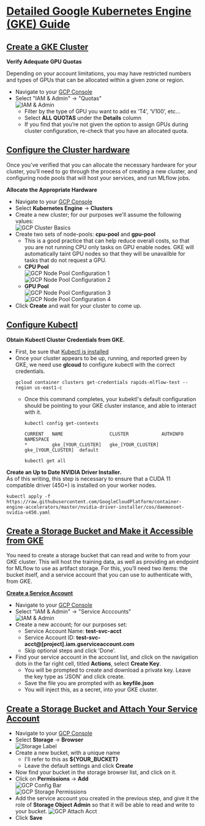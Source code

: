 # [Detailed Google Kubernetes Engine (GKE) Guide](#anchor-start)
## [Create a GKE Cluster](#anchor-create-cluster)
__Verify Adequate GPU Quotas__

Depending on your account limitations, you may have restricted numbers and types of GPUs that can be allocated within a given zone or region.

- Navigate to your [GCP Console](https://console.cloud.google.com/)
- Select "IAM & Admin" $\rightarrow$ "Quotas"  
    ![IAM & Admin](./images/gcp_iam_admin.png)  
    - Filter by the type of GPU you want to add ex ‘T4’, ‘V100’, etc...
    - Select __ALL QUOTAS__ under the __Details__ column
    - If you find that you’re not given the option to assign GPUs during cluster configuration, re-check that you have an allocated quota.

## [Configure the Cluster hardware](#anchor-configure-cluster)
Once you’ve verified that you can allocate the necessary hardware for your cluster, you’ll need to go through the process 
of creating a new cluster, and configuring node pools that will host your services, and run MLflow jobs.

__Allocate the Appropriate Hardware__

- Navigate to your [GCP Console](https://console.cloud.google.com/)
- Select __Kubernetes Engine__ $\rightarrow$ __Clusters__
- Create a new cluster; for our purposes we'll assume the following values:  
    ![GCP Cluster Basics](./images/gcp_cluster_basics.png)
- Create two sets of node-pools: __cpu-pool__ and __gpu-pool__
    - This is a good practice that can help reduce overall costs, so that you are not running CPU only
    tasks on GPU enable nodes. GKE will automatically taint GPU nodes so that they will be unavailble for
    tasks that do not request a GPU.
    - __CPU Pool__  
        ![GCP Node Pool Configuration 1](./images/gcp_node_pools_1.png)  
        ![GCP Node Pool Configuration 2](./images/gcp_node_pools_2.png)  
    - __GPU Pool__   
        ![GCP Node Pool Configuration 3](./images/gcp_node_pools_3.png)  
        ![GCP Node Pool Configuration 4](./images/gcp_node_pools_4.png)  
- Click __Create__ and wait for your cluster to come up.

## [Configure Kubectl](#anchor-kubectl)
__Obtain Kubectl Cluster Credentials from GKE.__
- First, be sure that [Kubectl is installed](https://kubernetes.io/docs/tasks/tools/install-kubectl/)
- Once your cluster appears to be up, running, and reported green by GKE, we need use __glcoud__ to configure kubectl
with the correct credentials.
   ```shell script
   gcloud container clusters get-credentials rapids-mlflow-test --region us-east1-c
   ```
   - Once this command completes, your kubektl's default configuration should be pointing to your GKE cluster instance,
   and able to interact with it.
       ```shell script
      kubectl config get-contexts
      
      CURRENT   NAME                 CLUSTER            AUTHINFO            NAMESPACE
      *         gke_[YOUR_CLUSTER]   gke_[YOUR_CLUSTER] gke_[YOUR_CLUSTER]  default
       ```
        
       ```shell script
       kubectl get all
       ```
__Create an Up to Date NVIDIA Driver Installer.__  
As of this writing, this step is necessary to ensure that a CUDA 11 compatible driver (450+) is installed on your worker nodes.

```shell script
kubectl apply -f https://raw.githubusercontent.com/GoogleCloudPlatform/container-engine-accelerators/master/nvidia-driver-installer/cos/daemonset-nvidia-v450.yaml
```

## [Create a Storage Bucket and Make it Accessible from GKE](#anchor-create-storage-bucket)
You need to create a storage bucket that can read and write to from your GKE cluster. This will host the training data,
as well as providing an endpoint for MLflow to use as artifact storage. For this, you’ll need two items: the bucket itself,
and a service account that you can use to authenticate with, from GKE.

[__Create a Service Account__](#anchor-create-service-account)
- Navigate to your [GCP Console](https://console.cloud.google.com/)
- Select "IAM & Admin" $\rightarrow$ "Service Acccounts"  
    ![IAM & Admin](./images/gcp_iam_admin.png)
- Create a new account; for our purposes set:
    - Service Account Name: __test-svc-acct__
    - Service Account ID: __test-svc-acct@[project].iam.gserviceaccount.com__
    - Skip optional steps and click 'Done'.
- Find your service account in the account list, and click on the navigation dots in the far right cell, titled __Actions__,
select __Create Key__.
    - You will be prompted to create and download a private key.
    Leave the key type as 'JSON' and click create.
    - Save the file you are prompted with as __keyfile.json__
    - You will inject this, as a secret, into your GKE cluster.

## [Create a Storage Bucket and Attach Your Service Account](#anchor-config-storage-bucket)
- Navigate to your [GCP Console](https://console.cloud.google.com/)
- Select __Storage__ $\rightarrow$ __Browser__  
    ![Storage Label](./images/gcp_storage.png)  
- Create a new bucket, with a unique name
    - I'll refer to this as __\${YOUR_BUCKET}__
    - Leave the default settings and click __Create__
- Now find your bucket in the storage browser list, and click on it.
- Click on __Permissions__ $\rightarrow$ __Add__  
    ![GCP Config Bar](./images/gcp_config_bar.png)  
    ![GCP Storage Permissions](./images/gcp_bucket_permissions_2.png)  
- Add the service account you created in the previous step, and give it the role of __Storage Object Admin__ so that it will be
able to read and write to your bucket.
    ![GCP Attach Acct](./images/gcp_attach_account.png)  
- Click __Save__
    
